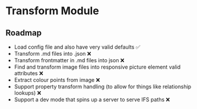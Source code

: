 # Transform Module

## Roadmap

- Load config file and also have very valid defaults ✅
- Transform .md files into .json ❌
- Transform frontmatter in .md files into json ❌
- Find and transform image files into responsive picture element valid attributes ❌
- Extract colour points from image ❌
- Support property transform handling (to allow for things like relationship lookups) ❌
- Support a dev mode that spins up a server to serve IFS paths ❌
